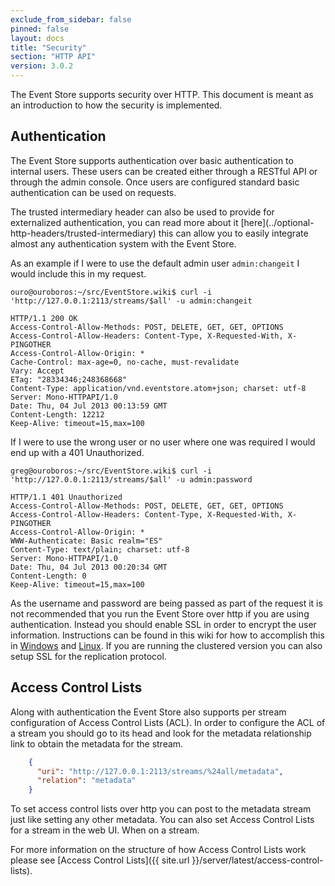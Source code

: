 ```yaml
---
exclude_from_sidebar: false
pinned: false
layout: docs
title: "Security"
section: "HTTP API"
version: 3.0.2
---
```


The Event Store supports security over HTTP. This document is meant as an introduction to how the security is implemented.

## Authentication

The Event Store supports authentication over basic authentication to internal users. These users can be created either through a RESTful API or through the admin console. Once users are configured standard basic authentication can be used on requests.

<span class="note">
The trusted intermediary header can also be used to provide for externalized authentication, you can read more about it [here](../optional-http-headers/trusted-intermediary) this can allow you to easily integrate almost any authentication system with the Event Store.
</span>

As an example if I were to use the default admin user `admin:changeit` I would include this in my request.

```
ouro@ouroboros:~/src/EventStore.wiki$ curl -i 'http://127.0.0.1:2113/streams/$all' -u admin:changeit
```

```http
HTTP/1.1 200 OK
Access-Control-Allow-Methods: POST, DELETE, GET, GET, OPTIONS
Access-Control-Allow-Headers: Content-Type, X-Requested-With, X-PINGOTHER
Access-Control-Allow-Origin: *
Cache-Control: max-age=0, no-cache, must-revalidate
Vary: Accept
ETag: "28334346;248368668"
Content-Type: application/vnd.eventstore.atom+json; charset: utf-8
Server: Mono-HTTPAPI/1.0
Date: Thu, 04 Jul 2013 00:13:59 GMT
Content-Length: 12212
Keep-Alive: timeout=15,max=100
```

If I were to use the wrong user or no user where one was required I would end up with a 401 Unauthorized.

```
greg@ouroboros:~/src/EventStore.wiki$ curl -i 'http://127.0.0.1:2113/streams/$all' -u admin:password
```

```http
HTTP/1.1 401 Unauthorized
Access-Control-Allow-Methods: POST, DELETE, GET, GET, OPTIONS
Access-Control-Allow-Headers: Content-Type, X-Requested-With, X-PINGOTHER
Access-Control-Allow-Origin: *
WWW-Authenticate: Basic realm="ES"
Content-Type: text/plain; charset: utf-8
Server: Mono-HTTPAPI/1.0
Date: Thu, 04 Jul 2013 00:20:34 GMT
Content-Length: 0
Keep-Alive: timeout=15,max=100
```

As the username and password are being passed as part of the request it is not recommended that you run the Event Store over http if you are using authentication. Instead you should enable SSL in order to encrypt the user information. Instructions can be found in this wiki for how to accomplish this in [Windows](../setting-up-ssl-in-windows) and [Linux](../setting-up-ssl-in-linux). If you are running the clustered version you can also setup SSL for the replication protocol.

## Access Control Lists

Along with authentication the Event Store also supports per stream configuration of Access Control Lists (ACL). In order to configure the ACL of a stream you should go to its head and look for the metadata relationship link to obtain the metadata for the stream.

```json
    {
      "uri": "http://127.0.0.1:2113/streams/%24all/metadata",
      "relation": "metadata"
    }
```

To set access control lists over http you can post to the metadata stream just like setting any other metadata. You can also set Access Control Lists for a stream in the web UI. When on a stream.

For more information on the structure of how Access Control Lists work please see [Access Control Lists]({{ site.url }}/server/latest/access-control-lists).